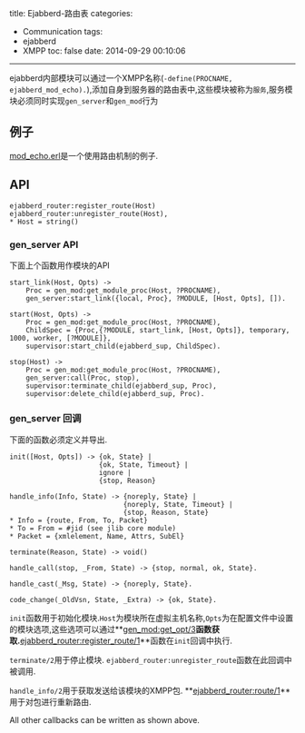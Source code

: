 title: Ejabberd-路由表
categories:
  - Communication
tags:
  - ejabberd
  - XMPP
toc: false
date: 2014-09-29 00:10:06
---

ejabberd内部模块可以通过一个XMPP名称(`-define(PROCNAME, ejabberd_mod_echo).`),添加自身到服务器的路由表中,这些模块被称为`服务`,服务模块必须同时实现`gen_server`和`gen_mod`行为


## 例子
[mod_echo.erl][1]是一个使用路由机制的例子.

## API

```
ejabberd_router:register_route(Host)
ejabberd_router:unregister_route(Host),
* Host = string()
```

### gen_server API

下面上个函数用作模块的API

```
start_link(Host, Opts) ->
    Proc = gen_mod:get_module_proc(Host, ?PROCNAME),
    gen_server:start_link({local, Proc}, ?MODULE, [Host, Opts], []).
```

```
start(Host, Opts) ->
    Proc = gen_mod:get_module_proc(Host, ?PROCNAME),
    ChildSpec = {Proc,{?MODULE, start_link, [Host, Opts]}, temporary, 1000, worker, [?MODULE]},
    supervisor:start_child(ejabberd_sup, ChildSpec).
```

```
stop(Host) ->
    Proc = gen_mod:get_module_proc(Host, ?PROCNAME),
    gen_server:call(Proc, stop),
    supervisor:terminate_child(ejabberd_sup, Proc),
    supervisor:delete_child(ejabberd_sup, Proc).
```

### gen_server 回调

下面的函数必须定义并导出.

```
init([Host, Opts]) -> {ok, State} |
                      {ok, State, Timeout} |
                      ignore |
                      {stop, Reason}
```

```
handle_info(Info, State) -> {noreply, State} |
                            {noreply, State, Timeout} |
                            {stop, Reason, State}
* Info = {route, From, To, Packet}
* To = From = #jid (see jlib core module)
* Packet = {xmlelement, Name, Attrs, SubEl}
```

```
terminate(Reason, State) -> void()
```

```
handle_call(stop, _From, State) -> {stop, normal, ok, State}.
```

```
handle_cast(_Msg, State) -> {noreply, State}.
```

```
code_change(_OldVsn, State, _Extra) -> {ok, State}.
```

`init`函数用于初始化模块.`Host`为模块所在虚拟主机名称,`Opts`为在配置文件中设置的模块选项,这些选项可以通过**[gen_mod:get_opt/3][2]**函数获取.**[ejabberd_router:register_route/1][3]**函数在`init`回调中执行.

`terminate/2`用于停止模块. `ejabberd_router:unregister_route`函数在此回调中被调用.

`handle_info/2`用于获取发送给该模块的XMPP包. **[ejabberd_router:route/1][3]**用于对包进行重新路由.

All other callbacks can be written as shown above.








  [1]: https://github.com/processone/ejabberd/blob/master/src/mod_echo.erl
  [2]: https://www.process-one.net/en/wiki/gen_mod
  [3]: https://www.process-one.net/en/wiki/ejabberd_router

